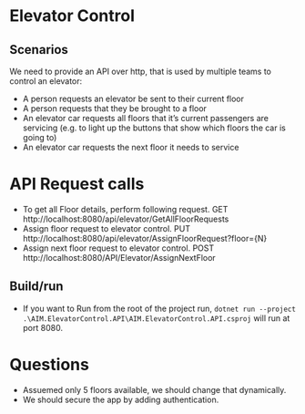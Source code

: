 # Elevator Control

## Scenarios

We need to provide an API over http, that is used by multiple teams to control an elevator:

- A person requests an elevator be sent to their current floor
- A person requests that they be brought to a floor
- An elevator car requests all floors that it’s current passengers are servicing (e.g. to light up the buttons that show which floors the car is going to)
- An elevator car requests the next floor it needs to service


# API Request calls
- To get all Floor details, perform following request. 
    GET http://localhost:8080/api/elevator/GetAllFloorRequests
- Assign floor request to elevator control.
    PUT http://localhost:8080/api/elevator/AssignFloorRequest?floor={N}
-  Assign next floor request to elevator control.
    POST http://localhost:8080/API/Elevator/AssignNextFloor

## Build/run

- If you want to Run from the root of the project run, `dotnet run --project .\AIM.ElevatorControl.API\AIM.ElevatorControl.API.csproj` will run at port 8080.

# Questions

- Assuemed only 5 floors available, we should change that dynamically. 
- We should secure the app by adding authentication.
